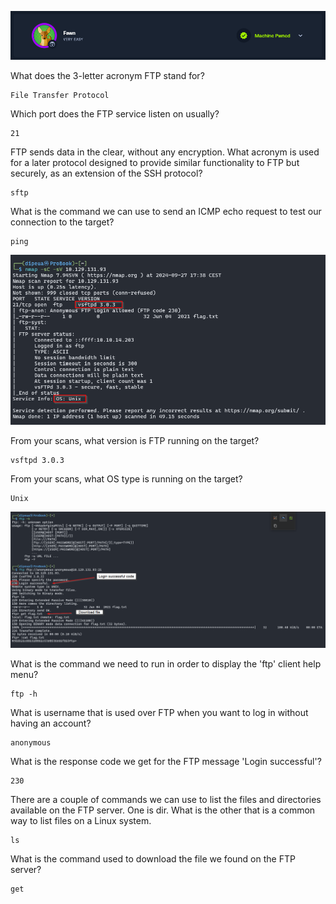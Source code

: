 ![](banner.png)

What does the 3-letter acronym FTP stand for?

```
File Transfer Protocol
```

Which port does the FTP service listen on usually?

```
21
```

FTP sends data in the clear, without any encryption. What acronym is used for a later protocol designed to provide similar functionality to FTP but securely, as an extension of the SSH protocol?

```
sftp
```

What is the command we can use to send an ICMP echo request to test our connection to the target?

```
ping
```

![](nmap.png)

From your scans, what version is FTP running on the target?

```
vsftpd 3.0.3
```

From your scans, what OS type is running on the target?

```
Unix
```

![](ftp.png)

What is the command we need to run in order to display the 'ftp' client help menu?

```
ftp -h
```

What is username that is used over FTP when you want to log in without having an account?

```
anonymous
```


What is the response code we get for the FTP message 'Login successful'?

```
230
```


There are a couple of commands we can use to list the files and directories available on the FTP server. One is dir. What is the other that is a common way to list files on a Linux system.

```
ls
```


What is the command used to download the file we found on the FTP server?

```
get
```